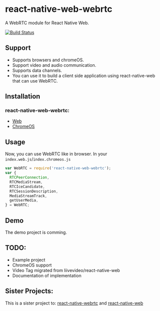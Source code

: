# react-native-web-webrtc

A WebRTC module for React Native Web.

[![Build Status](https://travis-ci.org/liivevideo/react-native-web-webrtc.svg?branch=master)](https://travis-ci.org/liivevideo/react-native-web-webrtc)

## Support
- Supports browsers and chromeOS.  
- Support video and audio communication.  
- Supports data channels.  
- You can use it to build a client side application using react-native-web that can use WebRTC.

## Installation

### react-native-web-webrtc:

- [Web](https://github.com/liivevideo/react-native-web-webrtc/blob/master/Documentation/WebInstallation.md)
- [ChromeOS](https://github.com/liivevideo/react-native-web-webrtc/blob/master/Documentation/ChromeOSInstallation.md)

## Usage
Now, you can use WebRTC like in browser.
In your `index.web.js`/`index.chromeos.js`

```javascript
var WebRTC = require('react-native-web-webrtc');
var {
  RTCPeerConnection,
  RTCMediaStream,
  RTCIceCandidate,
  RTCSessionDescription,
  MediaStreamTrack,
  getUserMedia,
} = WebRTC;
```

## Demo
The demo project is comming.

## TODO:

* Example project
* ChromeOS support
* Video Tag migrated from liivevideo/react-native-web
* Documentation of implementation

## Sister Projects:

This is a sister project to: [react-native-webrtc](https://github.com/oney/react-native-webrtc) and [react-native-web](git://github.com/necolas/react-native-web.git)

